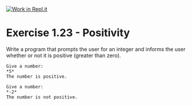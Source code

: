 [![Work in Repl.it](https://classroom.github.com/assets/work-in-replit-14baed9a392b3a25080506f3b7b6d57f295ec2978f6f33ec97e36a161684cbe9.svg)](https://classroom.github.com/online_ide?assignment_repo_id=5483339&assignment_repo_type=AssignmentRepo)
# Exercise 1.23 - Positivity

Write a program that prompts the user for an integer and informs the user whether or not it is positive (greater than zero).

```plaintext
Give a number:
*5*
The number is positive.
```

```plaintext
Give a number:
*-2*
The number is not positive.
```
